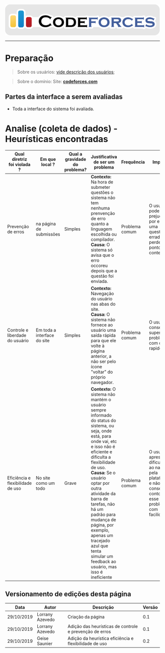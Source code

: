 <span style="margin-left: 0%; padding-top: 3%;">![Codeforces Logo](../../images/codeforces.png)</span>

---

# Preparação

> Sobre os usuários:
> [vide descrição dos usuários](../../../../contexto_de_uso/analise_de_usuario/#perfil-do-usuario-do-codeforces);

> Sobre o domínio:
> Site: [**codeforces.com**](http://codeforces.com)

## Partes da interface a serem avaliadas

- Toda a interface do sistema foi avaliada.

# Analise (coleta de dados) - Heurísticas encontradas

| Qual diretriz </br> foi violada ? | Em que local ?              | Qual a gravidade do problema? | Justificativa de ser um problema                                                                                                                                                                                                                                                                                                                                                                                   | Frequência     | Impacto                                                                                                           | Persistência          | Página avaliada     | Ideias</br> de soluções                                                                                                                              |
| --------------------------------- | --------------------------- | ----------------------------- | ------------------------------------------------------------------------------------------------------------------------------------------------------------------------------------------------------------------------------------------------------------------------------------------------------------------------------------------------------------------------------------------------------------------ | -------------- | ----------------------------------------------------------------------------------------------------------------- | --------------------- | ------------------- | ---------------------------------------------------------------------------------------------------------------------------------------------------- |
| Prevenção de erros                | na página de submissões     | Simples                       | **Contexto:** Na hora de submeter questões o sistema não tem nenhuma prenvenção de erro quanto a linguagem escolhida ou compilador. </br>**Causa:** O sistema só avisa que o erro occoreu depois que a questão foi enviada.                                                                                                                                                                                        | Problema comum | O usuário pode ser prejudicado por enviar uma questão errada perdendo pontos no contest.                          | Ocorre várias vezes   | Submição de questão | O sistema pode apresentar um aviso de erro sempre que indentificar um arquivo com uma extensão diferente da do compilador selecionado.               |
| Controle e liberdade do usuário   | Em toda a interface do site | Simples                       | **Contexto:** Navegação do usuário nas abas do site.</br>**Causa:** O sistema não fornece ao usuário uma saída rápida para que ele volte à página anterior, a não ser pelo ícone "voltar" do próprio navegador.                                                                                                                                                                                                    | Problema comum | O usuário consegue superar o problema com certa rapidez                                                           | Ocorre várias vezes   | Todas               | Acrescentar ícones nos botões de ação.                                                                                                               |
| Eficiência e flexibilidade de uso | No site como um todo        | Grave                         | **Contexto:** O sistema não mantém o usuário sempre informado do status do sistema, ou seja, onde está, para onde vai, etc e isso não é eficiente e dificulta a flexibilidade de uso. </br> **Causa:** Se o usuário optar por outra atividade da barra de tarefas, não há um padrão para mudança de página, por exemplo, apenas um tracejado azul que tenta simular um feedback ao usuário, mas isso é ineficiente | Problema comum | O usuário apresenta dificuldade ao navegar pela plataforma e não consegue contornar esse problema com facilidade. | Ocorre com frequência | Todas               | O sistema poderia apresentar um indicador para a visibilidade do sistema, mostrando o status do usuário na plataforma e uma descrição sobre o mesmo. |

## Versionamento de edições desta página

| Data       | Autor           | Descrição                                               | Versão |
| ---------- | --------------- | ------------------------------------------------------- | ------ |
| 29/10/2019 | Lorrany Azevedo | Criação da página                                       | 0.1    |
| 29/10/2019 | Lorrany Azevedo | Adição das heurísticas de controle e prevenção de erros | 0.1    |
| 29/10/2019 | Geise Saunier   | Adição da heurística eficiência e flexibilidade de uso  | 0.2    |
